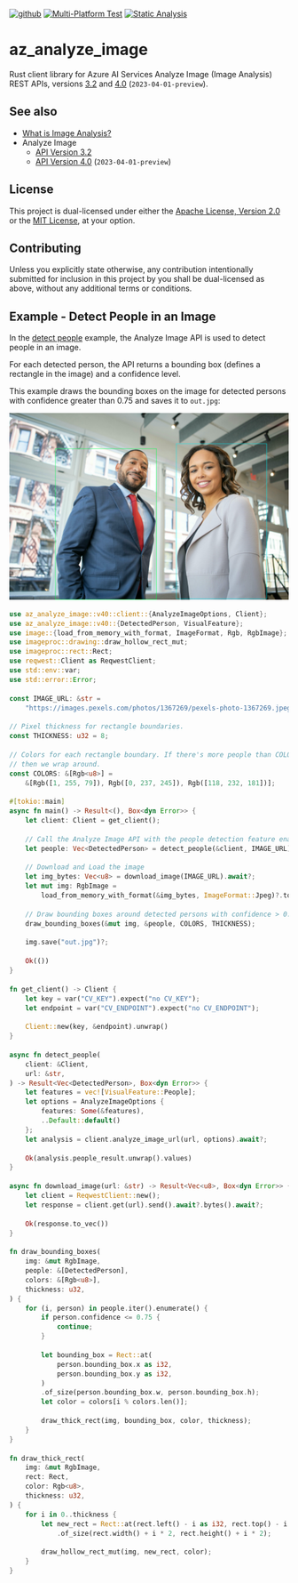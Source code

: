[<img alt="github" src="https://img.shields.io/badge/github-othedev/analyze_image-76e8b5?style=for-the-badge&labelColor=24292e&logo=github" height="20">](https://github.com/OTheDev/az_analyze_image)
[![Multi-Platform Test](https://github.com/OTheDev/az_analyze_image/actions/workflows/test_with_key.yml/badge.svg?branch=main)](https://github.com/OTheDev/az_analyze_image/actions/workflows/test_with_key.yml)
[![Static Analysis](https://github.com/OTheDev/az_analyze_image/actions/workflows/static.yml/badge.svg?branch=main)](https://github.com/OTheDev/az_analyze_image/actions/workflows/static.yml)

# az_analyze_image

Rust client library for Azure AI Services Analyze Image (Image Analysis) REST
APIs, versions
[3.2](https://learn.microsoft.com/en-us/rest/api/computervision/analyze-image/analyze-image?view=rest-computervision-v3.2&tabs=HTTP)
and
[4.0](https://learn.microsoft.com/en-us/rest/api/computervision/image-analysis/analyze-image?view=rest-computervision-v4.0-preview%20(2023-04-01)&tabs=HTTP) (`2023-04-01-preview`).

## See also

- [What is Image Analysis?](https://learn.microsoft.com/en-us/azure/ai-services/computer-vision/overview-image-analysis?tabs=3-2)
- Analyze Image
    - [API Version 3.2](https://learn.microsoft.com/en-us/rest/api/computervision/analyze-image/analyze-image?view=rest-computervision-v3.2&tabs=HTTP)
    - [API Version 4.0](https://learn.microsoft.com/en-us/rest/api/computervision/image-analysis/analyze-image?view=rest-computervision-v4.0-preview%20(2023-04-01)&tabs=HTTP) (`2023-04-01-preview`)

## License

This project is dual-licensed under either the [Apache License, Version 2.0](https://github.com/OTheDev/az_analyze_image/blob/main/LICENSE-APACHE)
or the [MIT License](https://github.com/OTheDev/az_analyze_image/blob/main/LICENSE-MIT),
at your option.

## Contributing

Unless you explicitly state otherwise, any contribution intentionally submitted
for inclusion in this project by you shall be dual-licensed as above, without
any additional terms or conditions.

## Example - Detect People in an Image

In the [detect people](https://github.com/OTheDev/az_analyze_image/tree/main/examples/detect_people)
example, the Analyze Image API is used to detect people in an image.

For each detected person, the API returns a bounding box (defines a rectangle in
the image) and a confidence level.

This example draws the bounding boxes on the image for detected persons with
confidence greater than 0.75 and saves it to `out.jpg`:

<p align="center">
  <img src="https://github.com/OTheDev/az_analyze_image/blob/main/examples/detect_people/out.jpg?raw=true" />
</p>

```rust
use az_analyze_image::v40::client::{AnalyzeImageOptions, Client};
use az_analyze_image::v40::{DetectedPerson, VisualFeature};
use image::{load_from_memory_with_format, ImageFormat, Rgb, RgbImage};
use imageproc::drawing::draw_hollow_rect_mut;
use imageproc::rect::Rect;
use reqwest::Client as ReqwestClient;
use std::env::var;
use std::error::Error;

const IMAGE_URL: &str =
    "https://images.pexels.com/photos/1367269/pexels-photo-1367269.jpeg";

// Pixel thickness for rectangle boundaries.
const THICKNESS: u32 = 8;

// Colors for each rectangle boundary. If there's more people than COLORS.len(),
// then we wrap around.
const COLORS: &[Rgb<u8>] =
    &[Rgb([1, 255, 79]), Rgb([0, 237, 245]), Rgb([118, 232, 181])];

#[tokio::main]
async fn main() -> Result<(), Box<dyn Error>> {
    let client: Client = get_client();

    // Call the Analyze Image API with the people detection feature enabled
    let people: Vec<DetectedPerson> = detect_people(&client, IMAGE_URL).await?;

    // Download and Load the image
    let img_bytes: Vec<u8> = download_image(IMAGE_URL).await?;
    let mut img: RgbImage =
        load_from_memory_with_format(&img_bytes, ImageFormat::Jpeg)?.to_rgb8();

    // Draw bounding boxes around detected persons with confidence > 0.75
    draw_bounding_boxes(&mut img, &people, COLORS, THICKNESS);

    img.save("out.jpg")?;

    Ok(())
}

fn get_client() -> Client {
    let key = var("CV_KEY").expect("no CV_KEY");
    let endpoint = var("CV_ENDPOINT").expect("no CV_ENDPOINT");

    Client::new(key, &endpoint).unwrap()
}

async fn detect_people(
    client: &Client,
    url: &str,
) -> Result<Vec<DetectedPerson>, Box<dyn Error>> {
    let features = vec![VisualFeature::People];
    let options = AnalyzeImageOptions {
        features: Some(&features),
        ..Default::default()
    };
    let analysis = client.analyze_image_url(url, options).await?;

    Ok(analysis.people_result.unwrap().values)
}

async fn download_image(url: &str) -> Result<Vec<u8>, Box<dyn Error>> {
    let client = ReqwestClient::new();
    let response = client.get(url).send().await?.bytes().await?;

    Ok(response.to_vec())
}

fn draw_bounding_boxes(
    img: &mut RgbImage,
    people: &[DetectedPerson],
    colors: &[Rgb<u8>],
    thickness: u32,
) {
    for (i, person) in people.iter().enumerate() {
        if person.confidence <= 0.75 {
            continue;
        }

        let bounding_box = Rect::at(
            person.bounding_box.x as i32,
            person.bounding_box.y as i32,
        )
        .of_size(person.bounding_box.w, person.bounding_box.h);
        let color = colors[i % colors.len()];

        draw_thick_rect(img, bounding_box, color, thickness);
    }
}

fn draw_thick_rect(
    img: &mut RgbImage,
    rect: Rect,
    color: Rgb<u8>,
    thickness: u32,
) {
    for i in 0..thickness {
        let new_rect = Rect::at(rect.left() - i as i32, rect.top() - i as i32)
            .of_size(rect.width() + i * 2, rect.height() + i * 2);

        draw_hollow_rect_mut(img, new_rect, color);
    }
}
```
